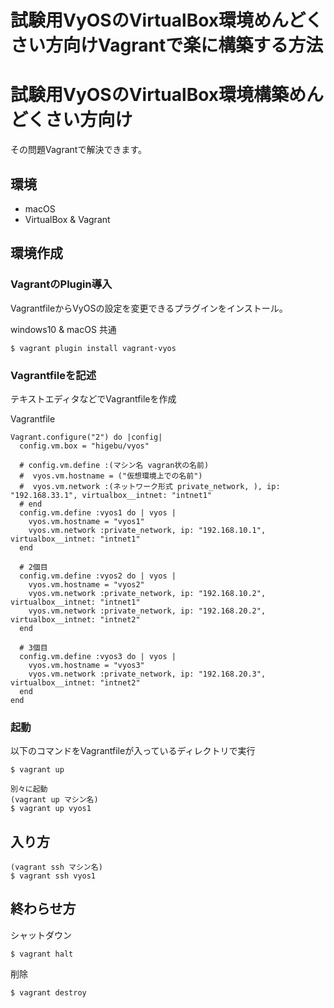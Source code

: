 # 試験用VyOSのVirtualBox環境めんどくさい方向けVagrantで楽に構築する方法

# 試験用VyOSのVirtualBox環境構築めんどくさい方向け
その問題Vagrantで解決できます。

## 環境
- macOS
- VirtualBox & Vagrant

## 環境作成
### VagrantのPlugin導入
VagrantfileからVyOSの設定を変更できるプラグインをインストール。

windows10 & macOS 共通
```
$ vagrant plugin install vagrant-vyos
```

### Vagrantfileを記述
テキストエディタなどでVagrantfileを作成

Vagrantfile
```
Vagrant.configure("2") do |config|
  config.vm.box = "higebu/vyos"

  # config.vm.define :(マシン名 vagran状の名前)
  #  vyos.vm.hostname = ("仮想環境上での名前")
  #  vyos.vm.network :(ネットワーク形式 private_network, ), ip: "192.168.33.1", virtualbox__intnet: "intnet1"
  # end
  config.vm.define :vyos1 do | vyos |
    vyos.vm.hostname = "vyos1"
    vyos.vm.network :private_network, ip: "192.168.10.1", virtualbox__intnet: "intnet1"
  end

  # 2個目
  config.vm.define :vyos2 do | vyos |
    vyos.vm.hostname = "vyos2"
    vyos.vm.network :private_network, ip: "192.168.10.2", virtualbox__intnet: "intnet1"
    vyos.vm.network :private_network, ip: "192.168.20.2", virtualbox__intnet: "intnet2"
  end
  
  # 3個目
  config.vm.define :vyos3 do | vyos |
    vyos.vm.hostname = "vyos3"
    vyos.vm.network :private_network, ip: "192.168.20.3", virtualbox__intnet: "intnet2"
  end
end
```

### 起動
以下のコマンドをVagrantfileが入っているディレクトリで実行
```
$ vagrant up

別々に起動
(vagrant up マシン名)
$ vagrant up vyos1
```

## 入り方
```
(vagrant ssh マシン名)
$ vagrant ssh vyos1
```

## 終わらせ方
シャットダウン
```
$ vagrant halt
```

削除
```
$ vagrant destroy
```